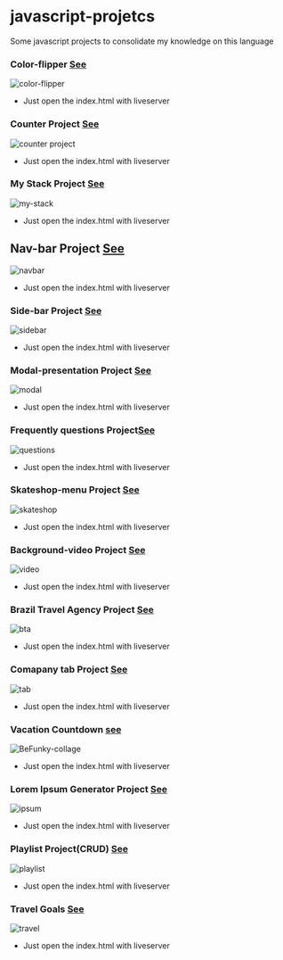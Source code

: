 # javascript-projetcs
Some javascript projects to consolidate my knowledge on this language

### Color-flipper [See](/collor-flipper)
![color-flipper](https://user-images.githubusercontent.com/69260226/140983042-97c69cc7-3756-4a44-9163-d5980fe52439.png)
 - Just open the index.html with liveserver


### Counter Project [See](/counter-project)
![counter project](https://user-images.githubusercontent.com/69260226/140988885-1d69dca8-efb3-46fa-9f4d-e4310e1402a7.png)
- Just open the index.html with liveserver

### My Stack Project [See](/my-stack)
![my-stack](https://user-images.githubusercontent.com/69260226/141014129-010eb86b-7432-4992-a745-2b083c2af14d.png)
- Just open the index.html with liveserver
## Nav-bar Project [See](/nav-bar)
![navbar](https://user-images.githubusercontent.com/69260226/141141007-281bf142-81ac-47f9-9f1a-a7277754992c.png)
- Just open the index.html with liveserver

### Side-bar Project [See](/side-bar)
![sidebar](https://user-images.githubusercontent.com/69260226/141141524-a48bd02d-adf8-47d2-b9b7-3e25b4264b23.png)
- Just open the index.html with liveserver

### Modal-presentation Project [See](/modal-presentation)
![modal](https://user-images.githubusercontent.com/69260226/141149092-f6f7ba65-1842-4b92-a055-e9b56d6e0bd2.png)
- Just open the index.html with liveserver

### Frequently questions Project[See](/questions-project)
![questions](https://user-images.githubusercontent.com/69260226/141479026-bea7f243-c45e-4847-aa55-3f4856252e69.png)
- Just open the index.html with liveserver

### Skateshop-menu Project [See](/skateshop-menu)
![skateshop](https://user-images.githubusercontent.com/69260226/141516745-9d0eb5cc-6c8c-4c0e-b386-daa1ed195384.png)
- Just open the index.html with liveserver


### Background-video Project [See](/video-background)
![video](https://user-images.githubusercontent.com/69260226/141538164-809bce88-e492-46d0-b8d5-a67877eb5b86.png)
- Just open the index.html with liveserver

### Brazil Travel Agency Project [See](/brazil-travel-agency)
![bta](https://user-images.githubusercontent.com/69260226/142199949-cfa2110d-5a2f-4611-8321-da9ad7fb0267.png)
- Just open the index.html with liveserver


### Comapany tab Project [See](/comapany-tab)
![tab](https://user-images.githubusercontent.com/69260226/142421519-c4a6979f-f0d9-4fd8-ba74-ef54f895f8a5.png)
- Just open the index.html with liveserver

### Vacation Countdown [see](/vacation-countdown)
![BeFunky-collage](https://user-images.githubusercontent.com/69260226/142438885-f95478dd-ff76-4b6a-8412-d5c88b04ec1b.png)
- Just open the index.html with liveserver

### Lorem Ipsum Generator Project [See](/lorem-generator)
![ipsum](https://user-images.githubusercontent.com/69260226/142448112-ef11b75f-23c0-4691-ad56-83472baab07c.png)
- Just open the index.html with liveserver

### Playlist Project(CRUD) [See](/playlist)
![playlist](https://user-images.githubusercontent.com/69260226/142671391-376b8913-2f05-4386-9bbd-dc9300059d14.png)
- Just open the index.html with liveserver

### Travel Goals [See](/carrousel)
![travel](https://user-images.githubusercontent.com/69260226/142683210-f9d3a42e-6348-4db7-a53c-422dfc7827fc.png)
- Just open the index.html with liveserver

